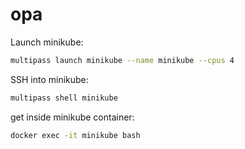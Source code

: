# opa

Launch minikube:
```bash
multipass launch minikube --name minikube --cpus 4
```

SSH into minikube:
```bash
multipass shell minikube
```

get inside minikube container:
```bash
docker exec -it minikube bash
```
